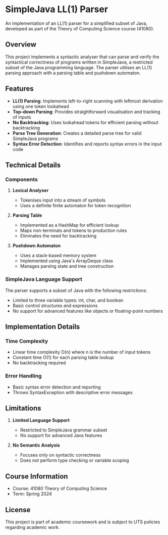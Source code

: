 # SimpleJava LL(1) Parser

An implementation of an LL(1) parser for a simplified subset of Java, developed as part of the Theory of Computing Science course (41080).

## Overview

This project implements a syntactic analyser that can parse and verify the syntactical correctness of programs written in SimpleJava, a restricted subset of the Java programming language. The parser utilises an LL(1) parsing approach with a parsing table and pushdown automaton.

## Features

- **LL(1) Parsing**: Implements left-to-right scanning with leftmost derivation using one token lookahead
- **Top-down Parsing**: Provides straightforward visualisation and tracking of inputs
- **No Backtracking**: Uses lookahead tokens for efficient parsing without backtracking
- **Parse Tree Generation**: Creates a detailed parse tree for valid SimpleJava programs
- **Syntax Error Detection**: Identifies and reports syntax errors in the input code

## Technical Details

### Components

1. **Lexical Analyser**
   - Tokenises input into a stream of symbols
   - Uses a definite finite automaton for token recognition

2. **Parsing Table**
   - Implemented as a HashMap for efficient lookup
   - Maps non-terminals and tokens to production rules
   - Eliminates the need for backtracking

3. **Pushdown Automaton**
   - Uses a stack-based memory system
   - Implemented using Java's ArrayDeque class
   - Manages parsing state and tree construction

### SimpleJava Language Support

The parser supports a subset of Java with the following restrictions:
- Limited to three variable types: int, char, and boolean
- Basic control structures and expressions
- No support for advanced features like objects or floating-point numbers

## Implementation Details

### Time Complexity

- Linear time complexity O(n) where n is the number of input tokens
- Constant time O(1) for each parsing table lookup
- No backtracking required

### Error Handling

- Basic syntax error detection and reporting
- Throws SyntaxException with descriptive error messages

## Limitations

1. **Limited Language Support**
   - Restricted to SimpleJava grammar subset
   - No support for advanced Java features

2. **No Semantic Analysis**
   - Focuses only on syntactic correctness
   - Does not perform type checking or variable scoping

## Course Information

- Course: 41080 Theory of Computing Science
- Term: Spring 2024

## License

This project is part of academic coursework and is subject to UTS policies regarding academic work.
